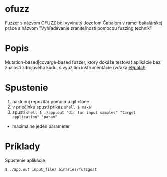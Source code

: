 # ofuzz

Fuzzer s názvom OFUZZ bol vyvinutý Jozefom Čabalom v rámci bakalárskej práce s názvom "Vyhľadávanie zraniteľností pomocou fuzzing techník"

# Popis

Mutation-based|covarge-based fuzzer, ktorý dokáže testovať aplikácie bez znalosti zdrojového kódu, s využitím inštrumentácie (vďaka <a href="https://github.com/GJDuck/e9patch" target="_blank">e9patch</a>

# Spustenie

1. naklonuj repozitár pomocou git clone
2. v priečinku spusti príkaz ```shell $ make```
3. spusti ```shell $ ./app.out "dir for input samples" "target application" "param" ```

 * maximalne jeden parameter

# Príklady

Spustenie aplikácie
```shell
$ ./app.out input_file/ binaries/fuzzgoat
```

